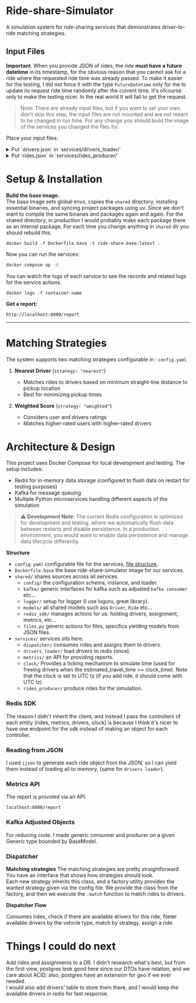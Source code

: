 # Ride-share-Simulator

A simulation system for ride-sharing services that demonstrates driver-to-ride matching strategies.

## Input Files

**Important**. When you provide JSON of rides, the ride **must have a future datetime** in its timestamp, for the
obvious reason that you cannot ask for a ride where the requested ride time was already passed. To make it easier for
the testing, I did not force it with the type `FutureDatetime` only for me to update its request ride time randomly
after the current time. It's ofcourse only to make the testing nicer. In the real world It will fail to get the request.

> Note: There are already input files, but if you want to set your own, don't skip this step, the input files are not
> mounted and are not meant to be changed in run time. For any change you should build the image of the services you
> changed the files for.

Place your input files:

<details>
  <summary>Put `drivers.json` in `services/drivers_loader/`</summary>

```json
{
  "drivers": [
    {
      "id": "1",
      "name": "Alice",
      "vehicle_type": "private",
      "location": {
        "lat": 32.0853,
        "lon": 34.7818
      },
      "rating": 4.9
    },
    {
      ...
    }
  ]
}
```

</details>

<details>
  <summary>Put `rides.json` in `services/rides_producer/`</summary>

```json
{
  "rides": [
    {
      "id": "1",
      "pickup": {
        "lat": 32.0830,
        "lon": 34.7805
      },
      "dropoff": {
        "lat": 37.1000,
        "lon": 36.7900
      },
      "vehicle_type": "private",
      "timestamp": "2025-09-03T15:00:00",
      "user_rating": 5
    },
    {
      ...
    }
  ]
}
```

</details>

# Setup & Installation

**Build the base image.**  
The base image sets global envs, copies the `shared` directory, installing essential binaries, and syncing project
packages using uv.
Since we don't want to compile the same binaries and packages again and again. For the shared directory, in production I
would probably make each package there as an internal package.
For each time you change anything in `shared` dir you should rebuild this.

````shell
docker build -f Dockerfile.base -t ride-share-base:latest .
````

Now you can run the services:

```bash
docker compose up -d
```

You can watch the logs of each service to see the records and related logs for the service actions.

```shell
docker logs -f container-name
```

**Get a report:**

```http request
http://localhost:8000/report
```

----

# Matching Strategies

The system supports two matching strategies configurable in : `config.yaml`

1. **Nearest Driver** (`strategy: "nearest"`)
    - Matches rides to drivers based on minimum straight-line distance to pickup location
    - Best for minimizing pickup times

2. **Weighted Score** (`strategy: "weighted"`)
    - Considers user and drivers ratings
    - Matches higher-rated users with higher-rated drivers

# Architecture & Design

This project uses Docker Compose for local development and testing. The setup includes:

- Redis for in-memory data storage (configured to flush data on restart for testing purposes)
- Kafka for message queuing
- Multiple Python microservices handling different aspects of the simulation

> **⚠️ Development Note**:
> The current Redis configuration is optimized for development and testing, where we automatically flush data between
> restarts and disable persistence. In a production environment, you would want to enable data persistence and manage
> data lifecycle differently.

**Structure**

- `config.yaml` configurable file for the services, [file structure](shared/config/config.py).
- `Dockerfile.base` the base ride-share-simulator image for our services.
- `shared/` shares sources across all services.
    - `config/` the configuration schema, instance, and loader.
    - `kafka/` generic interfaces for kafka such as adjusted `kafka consumer` etc...
    - `logger/` setup for logger (I use loguru, great library).
    - `models/` all shared models such ass `Driver`, `Ride` etc...
    - `redis_sdk/` manages actions for us. holding drivers, assignment, metrics, etc...
    - `files.py` generic actions for files, specifics yielding models from JSON files.
- `services/` services sits here.
    - `dispatcher/` consumes rides and assigns them to drivers.
    - `drivers_loader/` load drivers to redis (once).
    - `metrics/` an API for providing reports.
    - `clock/` Provides a ticking mechanism to simulate time (used for freeing drivers when the estimated_travel_time >=
      clock_time). Note that the clock is set to UTC tz (if you add ride, it should come with UTC tz)
    - `rides_producer/` produce rides for the simulation.

### Redis SDK

The reason I didn't inherit the client, and instead I pass the controllers of each entity (rides, metrics, drivers,
clock) is because I think it's nicer to have one endpoint for the sdk instead of making an object for each controller.

### Reading from JSON

I used `ijson` to generate each ride object from the JSON, so I can yield them instead of loading all to memory, (same
for `drivers loader`).

### Metrics API

The report is provided via an API.

```http request
localhost:8000/report
```

### Kafka Adjusted Objects

For reducing code. I made generic consumer and producer on a given Generic type bounded by BaseModel.

### Dispatcher

**Matching strategies**
The matching strategies are pretty straightforward. You have an interface that shows how strategies should look.  
Each new strategy inherits this class, and a factory utility provides the wanted strategy given via the config file.
We provide the class from the factory, and then we execute the `.match` function to match rides
to drivers.

**Dispatcher Flow**

Consumes rides, check if there are available drivers for this ride, fileter available drivers by the vehicle type, match
by strategy, assign a ride.

# Things I could do next

Add rides and assignments to a DB. I didn't research what's best, but from the first view, postgres look good here
since our DTOs have relation, and we care about ACID; also, postgres have an extension for geo if we ever needed.  
I would also add drivers' table to store them there, and I would keep the available drivers in redis for fast response.
